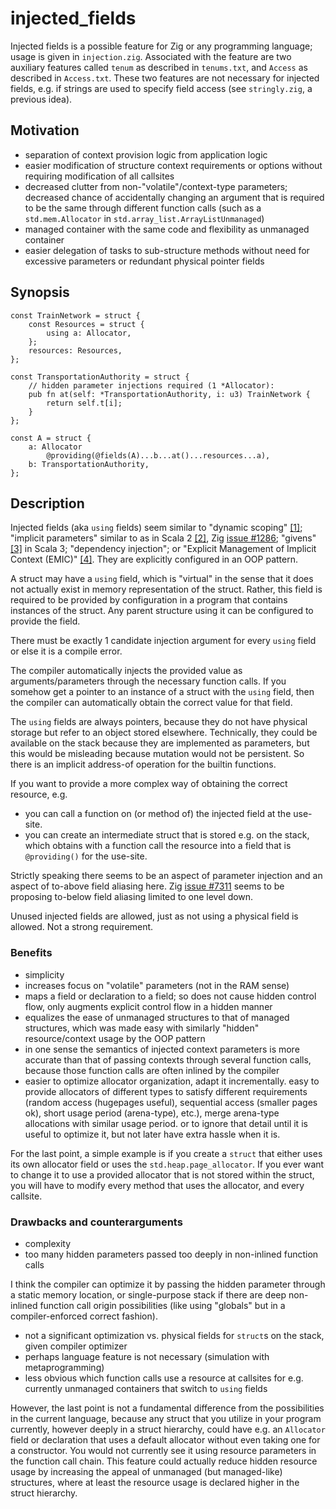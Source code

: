 # injected_fields
Injected fields is a possible feature for Zig or any programming language; usage is given in `injection.zig`. Associated with the feature are two auxiliary features called `tenum` as described in `tenums.txt`, and `Access` as described in `Access.txt`. These two features are not necessary for injected fields, e.g. if strings are used to specify field access (see `stringly.zig`, a previous idea).

## Motivation
- separation of context provision logic from application logic
- easier modification of structure context requirements or options without requiring modification of all callsites
- decreased clutter from non-"volatile"/context-type parameters; decreased chance of accidentally changing an argument that is required to be the same through different function calls (such as a `std.mem.Allocator` in `std.array_list.ArrayListUnmanaged`)
- managed container with the same code and flexibility as unmanaged container
- easier delegation of tasks to sub-structure methods without need for excessive parameters or redundant physical pointer fields 

## Synopsis

```zig
const TrainNetwork = struct {
    const Resources = struct {
        using a: Allocator,
    };
    resources: Resources,
};

const TransportationAuthority = struct {
    // hidden parameter injections required (1 *Allocator):
    pub fn at(self: *TransportationAuthority, i: u3) TrainNetwork {
        return self.t[i];
    }
};

const A = struct {
    a: Allocator
        @providing(@fields(A)...b...at()...resources...a),
    b: TransportationAuthority,
};
```

## Description
Injected fields (aka `using` fields) seem similar to "dynamic scoping" [[1]](https://wiki.c2.com/?DynamicScoping); "implicit parameters" similar to as in Scala 2 [[2]](https://www.reddit.com/r/ProgrammingLanguages/comments/dvq7ld/implicitly_passed_parameters/), Zig [issue #1286](https://github.com/ziglang/zig/issues/1286); "givens" [[3]](https://docs.scala-lang.org/scala3/reference/contextual/givens.html) in Scala 3; "dependency injection"; or "Explicit Management of Implicit Context (EMIC)" [[4]](https://wiki.c2.com/?ExplicitManagementOfImplicitContext). They are explicitly configured in an OOP pattern.

A struct may have a `using` field, which is "virtual" in the sense that it does not actually exist in memory representation of the struct. Rather, this field is required to be provided by configuration in a program that contains instances of the struct. Any parent structure using it can be configured to provide the field.

There must be exactly 1 candidate injection argument for every `using` field or else it is a compile error.

The compiler automatically injects the provided value as arguments/parameters through the necessary function calls. If you somehow get a pointer to an instance of a struct with the `using` field, then the compiler can automatically obtain the correct value for that field.

The `using` fields are always pointers, because they do not have physical storage but refer to an object stored elsewhere. Technically, they could be available on the stack because they are implemented as parameters, but this would be misleading because mutation would not be persistent. So there is an implicit address-of operation for the builtin functions.

If you want to provide a more complex way of obtaining the correct resource, e.g.
- you can call a function on (or method of) the injected field at the use-site.
- you can create an intermediate struct that is stored e.g. on the stack, which obtains with a function call the resource into a field that is `@providing()` for the use-site.

Strictly speaking there seems to be an aspect of parameter injection and an aspect of to-above field aliasing here. Zig [issue #7311](https://github.com/ziglang/zig/issues/7311) seems to be proposing to-below field aliasing limited to one level down.

Unused injected fields are allowed, just as not using a physical field is allowed. Not a strong requirement.

### Benefits
- simplicity
- increases focus on "volatile" parameters (not in the RAM sense)
- maps a field or declaration to a field; so does not cause hidden control flow, only augments explicit control flow in a hidden manner
- equalizes the ease of unmanaged structures to that of managed structures, which was made easy with similarly "hidden" resource/context usage by the OOP pattern
- in one sense the semantics of injected context parameters is more accurate than that of passing contexts through several function calls, because those function calls are often inlined by the compiler
- easier to optimize allocator organization, adapt it incrementally. easy to provide allocators of different types to satisfy different requirements (random access (hugepages useful), sequential access (smaller pages ok), short usage period (arena-type), etc.), merge arena-type allocations with similar usage period. or to ignore that detail until it is useful to optimize it, but not later have extra hassle when it is.

For the last point, a simple example is if you create a `struct` that either uses its own allocator field or uses the `std.heap.page_allocator`. If you ever want to change it to use a provided allocator that is not stored within the struct, you will have to modify every method that uses the allocator, and every callsite.

### Drawbacks and counterarguments

- complexity
- too many hidden parameters passed too deeply in non-inlined function calls

I think the compiler can optimize it by passing the hidden parameter through a static memory location, or single-purpose stack if there are deep non-inlined function call origin possibilities (like using "globals" but in a compiler-enforced correct fashion).

- not a significant optimization vs. physical fields for `struct`s on the stack, given compiler optimizer
- perhaps language feature is not necessary (simulation with metaprogramming)
- less obvious which function calls use a resource at callsites for e.g. currently unmanaged containers that switch to `using` fields

However, the last point is not a fundamental difference from the possibilities in the current language, because any struct that you utilize in your program currently, however deeply in a struct hierarchy, could have e.g. an `Allocator` field or declaration that uses a default allocator without even taking one for a constructor. You would not currently see it using resource parameters in the function call chain. This feature could actually reduce hidden resource usage by increasing the appeal of unmanaged (but managed-like) structures, where at least the resource usage is declared higher in the struct hierarchy.
